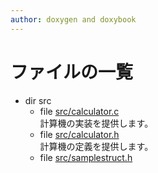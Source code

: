 ```yaml
---
author: doxygen and doxybook
---
```


<!-- IMPORTANT: This is an AUTOMATICALLY GENERATED file by doxygen and doxybook. Manual edits are NOT allowed. -->

# ファイルの一覧

* dir src
    * file [src/calculator.c](calculator_8c.md) <br/>計算機の実装を提供します。
    * file [src/calculator.h](calculator_8h.md) <br/>計算機の定義を提供します。
    * file [src/samplestruct.h](samplestruct_8h.md)

